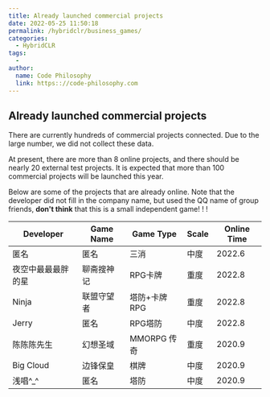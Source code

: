 ```yaml
---
title: Already launched commercial projects
date: 2022-05-25 11:50:18
permalink: /hybridclr/business_games/
categories:
  - HybridCLR
tags:
  - 
author: 
  name: Code Philosophy
  link: https:://code-philosophy.com
---
```


## Already launched commercial projects

There are currently hundreds of commercial projects connected. Due to the large number, we did not collect these data.

At present, there are more than 8 online projects, and there should be nearly 20 external test projects. It is expected that more than 100 commercial projects will be launched this year.

Below are some of the projects that are already online. Note that the developer did not fill in the company name, but used the QQ name of group friends, **don't think** that this is a small independent game! ! !

| Developer| Game Name| Game Type |Scale | Online Time |
|-|-|-|-|-|
|匿名|匿名 |三消| 中度| 2022.6 |
|夜空中最最最胖的星|聊斋搜神记| RPG卡牌| 重度 |2022.8| 
|Ninja| 联盟守望者|塔防+卡牌RPG | 重度 | 2022.8 |
|Jerry |匿名|RPG塔防|中度|2022.8|
|陈陈陈先生|幻想圣域|MMORPG 传奇| 重度 | 2020.9 |
|Big Cloud|边锋保皇|棋牌| 中度  | 2020.9 |
|浅唱^_^|匿名|塔防|中度|2020.9|
